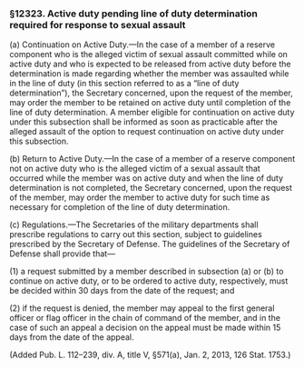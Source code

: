 ### §12323. Active duty pending line of duty determination required for response to sexual assault ###

(a) Continuation on Active Duty.—In the case of a member of a reserve component who is the alleged victim of sexual assault committed while on active duty and who is expected to be released from active duty before the determination is made regarding whether the member was assaulted while in the line of duty (in this section referred to as a “line of duty determination”), the Secretary concerned, upon the request of the member, may order the member to be retained on active duty until completion of the line of duty determination. A member eligible for continuation on active duty under this subsection shall be informed as soon as practicable after the alleged assault of the option to request continuation on active duty under this subsection.

(b) Return to Active Duty.—In the case of a member of a reserve component not on active duty who is the alleged victim of a sexual assault that occurred while the member was on active duty and when the line of duty determination is not completed, the Secretary concerned, upon the request of the member, may order the member to active duty for such time as necessary for completion of the line of duty determination.

(c) Regulations.—The Secretaries of the military departments shall prescribe regulations to carry out this section, subject to guidelines prescribed by the Secretary of Defense. The guidelines of the Secretary of Defense shall provide that—

(1) a request submitted by a member described in subsection (a) or (b) to continue on active duty, or to be ordered to active duty, respectively, must be decided within 30 days from the date of the request; and

(2) if the request is denied, the member may appeal to the first general officer or flag officer in the chain of command of the member, and in the case of such an appeal a decision on the appeal must be made within 15 days from the date of the appeal.

(Added Pub. L. 112–239, div. A, title V, §571(a), Jan. 2, 2013, 126 Stat. 1753.)